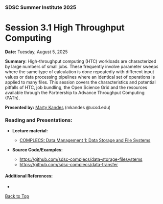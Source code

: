### SDSC Summer Institute 2025
# Session 3.1 High Throughput Computing

**Date:** Tuesday, August 5, 2025

**Summary**: High-throughput computing (HTC) workloads are characterized by large numbers of small jobs. These frequently involve parameter sweeps where the same type of calculation is done repeatedly with different input values or data processing pipelines where an identical set of operations is applied to many files. This session covers the characteristics and potential pitfalls of HTC, job bundling, the Open Science Grid and the resources available through the Partnership to Advance Throughput Computing (PATh).

**Presented by:** [Marty Kandes](https://www.linkedin.com/in/marty-kandes-b53a34144) (mkandes @ucsd.edu)

### Reading and Presentations:
* **Lecture material:**
   * [COMPLECS: Data Management 1: Data Storage and File Systems](https://drive.google.com/file/d/1cs7Cvvcb_InfLvNWD0KdXI-q-cMZWp6N/view?usp=drive_link)
  
* **Source Code/Examples:**
   * https://github.com/sdsc-complecs/data-storage-filesystems
   * https://github.com/sdsc-complecs/data-transfer

#### Additional References:
   *

[Back to Top](#top)
